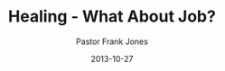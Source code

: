 ---
lunr: "true"
title: "Healing - What About Job?"
author: "Pastor Frank Jones"
postDate: "10-27-2013"
date: 2013-10-27
category: "sermons"
slug: "2013/10/10272013_ffc"
icon: microphone
audioLink: "10272013_ffc"
tags: [healing]
mp3: "10272013_ffc/10272013.mp3"
ogg: "10272013_ffc/10272013.ogg"
linkurl: "https://archive.org/download/10272013_ffc/10272013_ffc_files.xml"
ipath: "https://archive.org/download/10272013_ffc/10272013.mp3"
layout: sermon.html
---